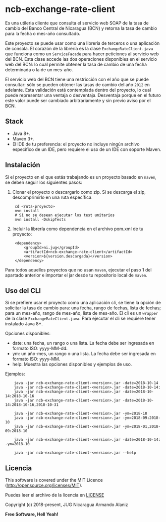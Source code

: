 # ncb-exchange-rate-client

Es una utileria cliente que consulta el servicio web SOAP de la tasa de cambio del Banco Central de Nicaragua (BCN) y retorna la tasa de cambio para la fecha o mes-año consultado.

Este proyecto se puede usar como una librería de terceros o una aplicación de consola. El corazón de la librería es la clase `ExchangeRateClient.java` que funciona como un `ServiceFacade` para hacer peticiones al servicio web del BCN. Esta clase accede las dos operaciones disponibles en el servicio web del BCN: lo cual permite obtener la tasa de cambio de una fecha determinada o la de un mes-año.

El servicio web del BCN tiene una restricción con el año que se puede consultar: sólo se pueden obtener las tasas de cambio del año `2012` en adelante. Esta validación está contemplada dentro del proyecto, lo cual puede representar una ventaja o desventaja. Desventaja porque en el futuro este valor puede ser cambiado arbitrariamente y sin previo aviso por el BCN.

## Stack

- Java 8+.
- Maven 3+.
- El IDE de tu preferencia: el proyecto no incluye ningún archivo específico de un IDE, pero requiere el uso de un IDE con soporte Maven.


## Instalación

Si el proyecto en el que estás trabajando es un proyecto basado en `maven`, se deben seguir los siguientes pasos:

1. Clonar el proyecto o descargarlo como zip. Si se descarga el zip, descomprimirlo en una ruta específica.

        cd <ruta-proyecto>
        mvn install
        # Si no se desean ejecutar los test unitarios
        mvn install -DskipTests

2. Incluir la librería como dependencia en el archivo pom.xml de tu proyecto:

        <dependency>
            <groupId>ni.jug</groupId>
            <artifactId>ncb-exchange-rate-client</artifactId>
            <version>${version.descargada}</version>
        </dependency>

Para todos aquellos proyectos que no usan `maven`, ejecutar el paso 1 del apartado anterior e importar el jar desde tu repositorio local de `maven`.


## Uso del CLI

Si se prefiere usar el proyecto como una aplicación cli, se tiene la opción de solicitar la tasa de cambio para: una fecha, rango de fechas, lista de fechas; para un mes-año, rango de mes-año, lista de mes-año. El cli es un `wrapper` de la clase `ExchangeRateClient.java`. Para ejecutar el cli se requiere tener instalado Java 8+.

Opciones disponibles:

- date: una fecha, un rango o una lista. La fecha debe ser ingresada en formato ISO: yyyy-MM-dd.
- ym: un año-mes, un rango o una lista. La fecha debe ser ingresada en formato ISO: yyyy-MM.
- help: Muestra las opciones disponibles y ejemplos de uso.

Ejemplos:

        java -jar ncb-exchange-rate-client-<version>.jar -date=2018-10-14
        java -jar ncb-exchange-rate-client-<version>.jar -date=2018-10-14:
        java -jar ncb-exchange-rate-client-<version>.jar -date=2018-10-14:2018-10-16
        java -jar ncb-exchange-rate-client-<version>.jar -date=2018-10-14:2018-10-16,2018-10-31

        java -jar ncb-exchange-rate-client-<version>.jar -ym=2018-10
        java -jar ncb-exchange-rate-client-<version>.jar -ym=2018-09:2018-10
        java -jar ncb-exchange-rate-client-<version>.jar -ym=2018-01,2018-09:2018-10

        java -jar ncb-exchange-rate-client-<version>.jar -date=2018-10-14: -ym=2018-10

        java -jar ncb-exchange-rate-client-<version>.jar --help


## Licencia

This software is covered under the MIT Licence (http://opensource.org/licenses/MIT).

Puedes leer el archivo de la licencia en [LICENSE][license]

Copyright (c) 2018-present, JUG Nicaragua Armando Alaniz

**Free Software, Hell Yeah!**

[license]: LICENSE.txt

